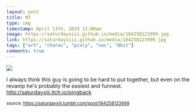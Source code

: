 ```yaml
---
layout: post
title: NT
type: img
timestamp: April 13th, 2019 12:00am
image: https://saturdayxiii.github.io/media/184258123999.jpg
link: https://saturdayxiii.github.io/media/184258123999.jpg
tags: ["art", "charac", "pixly", "nes", "8bit"]
comments: true
---
```

<img src="https://saturdayxiii.github.io/media/184258123999.jpg"/>

I always think this guy is going to be hard to put together, but even on the revamp he's probably the easiest and funnest.
<br/>
<a href="http://saturdayxiii.itch.io/pingback" target="_blank">http://saturdayxiii.itch.io/pingback</a>
 
  
<small>source: https://saturdayxiii.tumblr.com/post/184258123999</small>